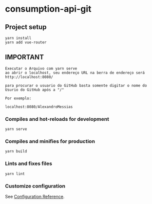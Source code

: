 # consumption-api-git

## Project setup
```
yarn install
yarn add vue-router
```
## IMPORTANT
```
Executar o Arquivo com yarn serve
ao abrir o localhost, seu endereço URL na berra de endereço será http://localhost:8080/

para procurar o usuario do GitHub basta somente digitar o nome do Usurio do GitHub após a "/"

Por exemplo:

localhost:8080/AlexandroMessias

```
### Compiles and hot-reloads for development
```
yarn serve
```

### Compiles and minifies for production
```
yarn build
```

### Lints and fixes files
```
yarn lint
```

### Customize configuration
See [Configuration Reference](https://cli.vuejs.org/config/).
